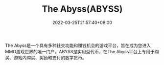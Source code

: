 ﻿---
weight: 
title: "The Abyss(ABYSS)"
description: "The Abyss是一个具有多种社交功能和赚钱机会的游戏平台，旨在成为您进入MMO游戏世界的唯一门户"
date: 2022-03-25T21:57:40+08:00
lastmod: 2022-03-25T16:45:40+08:00
draft: false
authors: ["Metabd"]
featuredImage: "the-abyssabyss.webp"
link: ""
tags: ["数字代币","The Abyss(ABYSS)"]
categories: ["navigation"]
navigation: ["数字代币"]
lightgallery: true
toc: true
pinned: false
recommend: false
recommend1: false
---
The Abyss是一个具有多种社交功能和赚钱机会的游戏平台，旨在成为您进入MMO游戏世界的唯一门户。ABYSS是实用型代币，在The Abyss平台上专用于购买、游戏内购买、奖励和支付的数字货币。
